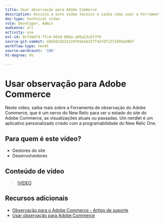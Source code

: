 ```yaml
---
title: Usar observação para Adobe Commerce
description: Assista a este vídeo técnico e saiba como usar a Ferramenta de observação para Adobe Commerce.
doc-type: technical video
role: Developer, Admin
audience: all
activity: use
exl-id: 8c7dab74-7fc4-4d1d-866a-a05a23cbf3fd
source-git-commit: e8d2631b31319701beb327f42fdf1372d9dad9b7
workflow-type: tm+mt
source-wordcount: '106'
ht-degree: 0%

---
```


# Usar observação para Adobe Commerce

Neste vídeo, saiba mais sobre a Ferramenta de observação do Adobe Commerce, que é um nervo do New Relic para ver o estado do site do Adobe Commerce, as visualizações atuais ou passadas. Um nerdlet é um aplicativo personalizado criado com a programabilidade do New Relic One.

## Para quem é este vídeo?

- Gestores do site
- Desenvolvedores

## Conteúdo de vídeo

>[!VIDEO](https://video.tv.adobe.com/v/344444?quality=12&learn=on)

## Recursos adicionais

- [Observação para o Adobe Commerce - Artigo de suporte](https://experienceleague.adobe.com/docs/commerce-knowledge-base/kb/support-tools/observation/observation-adobe-commerce-overview.html?)
- [Usar observação para Adobe Commerce](https://experienceleague.adobe.com/docs/commerce-operations/tools/observation-for-adobe-commerce/intro.html)
